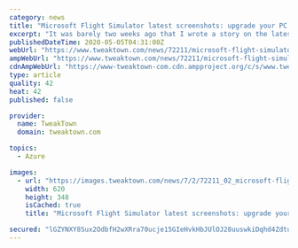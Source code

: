```yaml
---
category: news
title: "Microsoft Flight Simulator latest screenshots: upgrade your PC, now!"
excerpt: "It was barely two weeks ago that I wrote a story on the latest screenshots from Microsoft Flight Simulator looking breathtaking, but these latest screenshots just continue to play games with my heart."
publishedDateTime: 2020-05-05T04:31:00Z
webUrl: "https://www.tweaktown.com/news/72211/microsoft-flight-simulator-latest-screenshots-upgrade-your-pc-now/index.html"
ampWebUrl: "https://www.tweaktown.com/news/72211/microsoft-flight-simulator-latest-screenshots-upgrade-your-pc-now/amp.html"
cdnAmpWebUrl: "https://www-tweaktown-com.cdn.ampproject.org/c/s/www.tweaktown.com/news/72211/microsoft-flight-simulator-latest-screenshots-upgrade-your-pc-now/amp.html"
type: article
quality: 42
heat: 42
published: false

provider:
  name: TweakTown
  domain: tweaktown.com

topics:
  - Azure

images:
  - url: "https://images.tweaktown.com/news/7/2/72211_02_microsoft-flight-simulator-latest-screenshots-upgrade-your-pc-now.jpg"
    width: 620
    height: 348
    isCached: true
    title: "Microsoft Flight Simulator latest screenshots: upgrade your PC, now!"

secured: "lGZYNXY8Sux2OdbfH2wXRra70ucje15GIeHvkHbJUlOJ28uuswkiDqhd4ZdtufQawBuwMjSDzWdrTgZaqd//DICuhwloMZ9E8VavXVDAJBdURva/ubtbA9QzetvsHNd+7XvsQVT8sUvZS9w4+Ec6M5ZEnX0tuin5G5GhQ9jVi7t47V/VFpa67OxpT3fZO3BLxLS0rz5Q35nPb6LVWtXapMEmwkMwPzvZHDIjJ0q24N69c2M3e9SMGZTSMEzpu5aaIXtLYM4XMFP0S7xBx2xG3JW7qMfkKmA+15GQlJL9ka/jX06potef+dDbMVJ7OXBupd8n5coG8WvASnnt0gOgjk9SttzNksT+CvEPBphhfS0t+lK4Th4FZNtBFMk708FzVr+iFEpqA24jk66SayoGPECAs9cZDu1sa0zWCWasctr5L10Vyj/RhZBFcK2Qy3IJOMrMyWuB1D12AaATmliHN9W+YUWLRvgseLJWGHlkS+I=;AEUNR6a/ZBtzdJ5KLaGHOw=="
---
```


